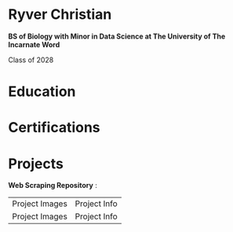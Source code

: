 # Ryver Christian

**BS of Biology with Minor in Data Science at The University of The Incarnate Word**

Class of 2028

# Education 

# Certifications

# Projects
**Web Scraping Repository** : 

<table>  
  <tr>  
    <td> Project Images </td> <td> Project Info </td>
  </tr>

  <tr>  
    <td> Project Images </td> <td> Project Info </td>
  </tr>
</table>
